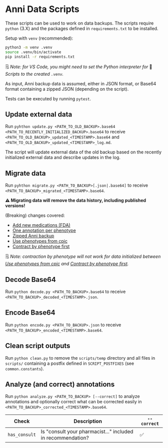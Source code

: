 # Anni Data Scripts

These scripts can be used to work on data backups.
The scripts require `python` (3.X) and the packages defined in
`requirements.txt` to be installed.

Setup with `venv` (recommended):

```bash
python3 -m venv .venv
source .venv/bin/activate
pip install -r requirements.txt
```

🗒️ _Note: for VS Code, you might need to set the Python interpreter for_
📜 _Scripts to the created `.venv`._

As input, Anni backup data is assumed, either in JSON format, or Base64 format
containing a zipped JSON (depending on the script).

Tests can be executed by running `pytest`.

## Update external data

Run `pyhthon update.py <PATH_TO_OLD_BACKUP>.base64
<PATH_TO_RECENTLY_INITIALIZED_BACKUP>.base64` to receive
`<PATH_TO_OLD_BACKUP>_updated_<TIMESTAMP>.base64` and
`<PATH_TO_OLD_BACKUP>_updated_<TIMESTAMP>_log.md`.

The script will update external data of the old backup based on the recently
initialized external data and describe updates in the log.

## Migrate data

Run `pyhthon migrate.py <PATH_TO_BACKUP>[.json|.base64]` to receive
`<PATH_TO_BACKUP>_migrated_<TIMESTAMP>.base64`.

**⚠️ Migrating data will remove the data history, including
published versions!**

(Breaking) changes covered:

* [Add new medications (FDA)](https://github.com/hpi-dhc/PharMe/pull/582)
* [One annotation per phenotype](https://github.com/hpi-dhc/PharMe/pull/597)
* [Zipped Anni backup](https://github.com/hpi-dhc/PharMe/pull/599)
* [Use phenotypes from cpic](https://github.com/hpi-dhc/PharMe/pull/602)
* [Contract by phenotype first](https://github.com/hpi-dhc/PharMe/pull/604)

🗒️ _Note: contraction by phenotype will not work for data initialized between
[Use phenotypes from cpic](https://github.com/hpi-dhc/PharMe/pull/602) and
[Contract by phenotype first](https://github.com/hpi-dhc/PharMe/pull/604)._

## Decode Base64

Run `python decode.py <PATH_TO_BACKUP>.base64` to receive
`<PATH_TO_BACKUP>_decoded_<TIMESTAMP>.json`.

## Encode Base64

Run `python encode.py <PATH_TO_BACKUP>.json` to receive
`<PATH_TO_BACKUP>_encoded_<TIMESTAMP>.base64`.

## Clean script outputs

Run `python clean.py` to remove the `scripts/temp` directory and all files in
`scripts/` containing a postfix defined in `SCRIPT_POSTFIXES` (see
`common.constants`).

## Analyze (and correct) annotations

Run `python analyze.py <PATH_TO_BACKUP> [--correct]` to analyze annotations and
optionally correct what can be corrected easily in
`<PATH_TO_BACKUP>_corrected_<TIMESTAMP>.base64`.

| Check | Description | `--correct` |
| ----- | ----------- | ----------- |
| `has_consult` | Is "consult your pharmacist..." included in recommendation? | ✅ |
